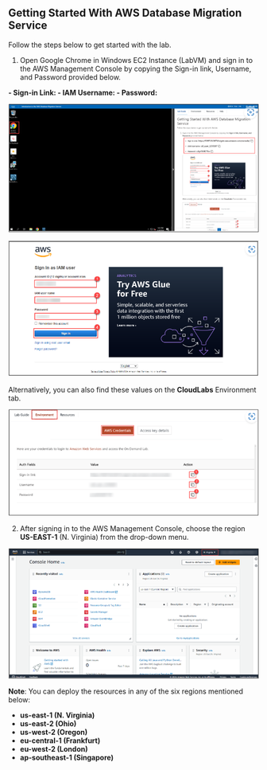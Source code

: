 ## Getting Started With AWS Database Migration Service

Follow the steps below to get started with the lab.

1. Open Google Chrome in Windows EC2 Instance (LabVM) and sign in to the AWS Management Console by copying the Sign-in link, Username, and Password provided below.
<strong>
   - Sign-in Link:
   - IAM Username:
   - Password:
</strong>

![](./pictures/1.png)

![](./pictures/2.png)

Alternatively, you can also find these values on the **CloudLabs** Environment tab.

![](./pictures/3.png)

2. After signing in to the AWS Management Console, choose the region **US-EAST-1** (N. Virginia) from the drop-down menu.

![](./pictures/4.png)

**Note**: You can deploy the resources in any of the six regions mentioned below:
<strong>
   - us-east-1 (N. Virginia)
   - us-east-2 (Ohio)
   - us-west-2 (Oregon)
   - eu-central-1 (Frankfurt)
   - eu-west-2 (London)
   - ap-southeast-1 (Singapore)
</strong>